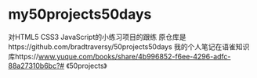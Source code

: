 # my50projects50days
对HTML5 CSS3 JavaScript的小练习项目的跟练
原仓库是https://github.com/bradtraversy/50projects50days
我的个人笔记在语雀知识库https://www.yuque.com/books/share/4b996852-f6ee-4296-adfc-88a27310b6bc?# 《50projects》
